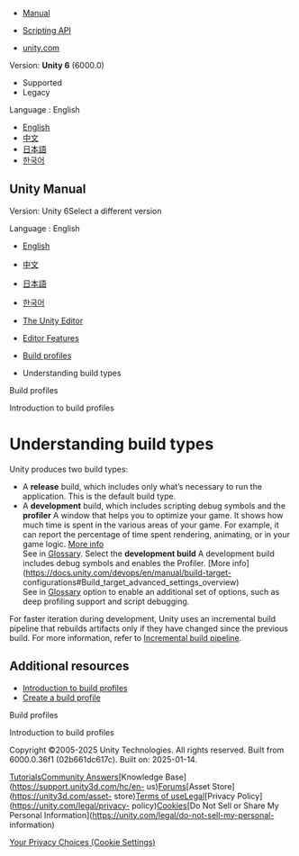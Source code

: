 [](https://docs.unity3d.com)

  * [Manual](../Manual/index.html)
  * [Scripting API](../ScriptReference/index.html)

  * [unity.com](https://unity.com/)

Version: **Unity 6** (6000.0)

  * Supported
  * Legacy

Language : English

  * [English](/Manual/build-types.html)
  * [中文](/cn/current/Manual/build-types.html)
  * [日本語](/ja/current/Manual/build-types.html)
  * [한국어](/kr/current/Manual/build-types.html)

[](https://docs.unity3d.com)

## Unity Manual

Version: Unity 6Select a different version

Language : English

  * [English](/Manual/build-types.html)
  * [中文](/cn/current/Manual/build-types.html)
  * [日本語](/ja/current/Manual/build-types.html)
  * [한국어](/kr/current/Manual/build-types.html)

  * [The Unity Editor](unity-editor.html)
  * [Editor Features](EditorFeatures.html)
  * [Build profiles](BuildSettings.html)
  * Understanding build types

[](BuildSettings.html)

Build profiles

[](build-profiles.html)

Introduction to build profiles

# Understanding build types

Unity produces two build types:

  * A **release** build, which includes only what’s necessary to run the application. This is the default build type.
  * A **development** build, which includes scripting debug symbols and the **profiler** A window that helps you to optimize your game. It shows how much time is spent in the various areas of your game. For example, it can report the percentage of time spent rendering, animating, or in your game logic. [More info](Profiler.html)  
See in [Glossary](Glossary.html#Profiler). Select the **development build** A
development build includes debug symbols and enables the Profiler. [More
info](https://docs.unity.com/devops/en/manual/build-target-
configurations#Build_target_advanced_settings_overview)  
See in [Glossary](Glossary.html#DevelopmentBuild) option to enable an
additional set of options, such as deep profiling support and script
debugging.

For faster iteration during development, Unity uses an incremental build
pipeline that rebuilds artifacts only if they have changed since the previous
build. For more information, refer to [Incremental build
pipeline](incremental-build-pipeline.html).

## Additional resources

  * [Introduction to build profiles](build-profiles.html)
  * [Create a build profile](create-build-profile.html)

[](BuildSettings.html)

Build profiles

[](build-profiles.html)

Introduction to build profiles

Copyright ©2005-2025 Unity Technologies. All rights reserved. Built from
6000.0.36f1 (02b661dc617c). Built on: 2025-01-14.

[Tutorials](https://learn.unity.com/)[Community
Answers](https://answers.unity3d.com)[Knowledge
Base](https://support.unity3d.com/hc/en-
us)[Forums](https://forum.unity3d.com)[Asset Store](https://unity3d.com/asset-
store)[Terms of
use](https://docs.unity3d.com/Manual/TermsOfUse.html)[Legal](https://unity.com/legal)[Privacy
Policy](https://unity.com/legal/privacy-
policy)[Cookies](https://unity.com/legal/cookie-policy)[Do Not Sell or Share
My Personal Information](https://unity.com/legal/do-not-sell-my-personal-
information)

[Your Privacy Choices (Cookie Settings)](javascript:void\(0\);)

